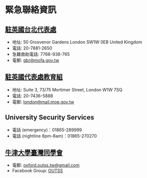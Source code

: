 # 緊急聯絡資訊

## [駐英國台北代表處](https://www.roc-taiwan.org/uk/index.html)  
+ 地址: 50 Grosvenor Gardens London SW1W 0EB United Kingdom  
+ 電話: 20-7881-2650   
+ 急難救助電話: 7768-938-765  
+ 電郵: [gbr@mofa.gov.tw](mailto:gbr@mofa.gov.tw)

## [駐英國代表處教育組](https://www.roc-taiwan.org/uk/post/12.html)  
+ 地址: Suite 3, 73/75 Mortimer Street, London W1W 7SQ  
+ 電話: 20-7436-5888 
+ 電郵: [london@mail.moe.gov.tw](mailto:london@mail.moe.gov.tw)

## University Security Services
+ 電話 (emergency)：01865-289999
+ 電話 (nightline 8pm-8am)：01865-270270

## [牛津大學臺灣同學會](https://outss.web.ox.ac.uk)
+ 電郵: [oxford.outss.tw@gmail.com](mailto:oxford.outss.tw@gmail.com)
+ Facebook Group: [OUTSS](https://www.facebook.com/groups/OUTSS)


